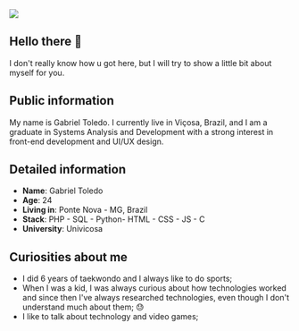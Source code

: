 <div>
    </a>
    <a target='_blank' href="https://www.linkedin.com/in/gabriel-toledo-13770124a/">
        <img src="https://img.shields.io/badge/LinkedIn-0077B5?style=for-the-badge&logo=linkedin&logoColor=white">
    </a>
</div>

## Hello there 👋

I don't really know how u got here, but I will try to show a little bit about myself for you.

## Public information

My name is Gabriel Toledo. I currently live in Viçosa, Brazil, and I am a graduate in Systems Analysis and Development with a strong interest in front-end development and UI/UX design.
## Detailed information

* **Name**: Gabriel Toledo
* **Age**: 24
* **Living in**: Ponte Nova - MG, Brazil
* **Stack**: PHP - SQL - Python- HTML - CSS - JS - C
* **University**: Univicosa 

## Curiosities about me

* I did 6 years of taekwondo and I always like to do sports;
* When I was a kid, I was always curious about how technologies worked and since then I've always researched technologies, even though I don't understand much about them; 😓
* I like to talk about technology and video games;

